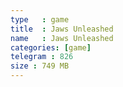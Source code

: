 ```yaml
---
type   : game
title  : Jaws Unleashed
name   : Jaws Unleashed
categories: [game]
telegram : 826
size : 749 MB
---
```



